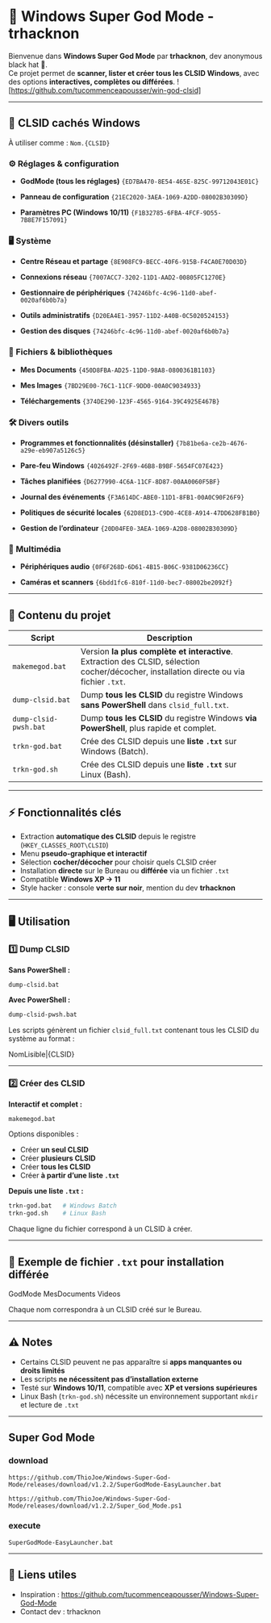 # 🖤 Windows Super God Mode - trhacknon

Bienvenue dans **Windows Super God Mode** par **trhacknon**, dev anonymous black hat 🖤.  
Ce projet permet de **scanner, lister et créer tous les CLSID Windows**, avec des options **interactives, complètes ou différées**.
![https://github.com/tucommenceapousser/win-god-clsid]

---


## 📂 CLSID cachés Windows
 
 
À utiliser comme : `Nom.{CLSID}`
 
 
### ⚙️ Réglages & configuration
 
 
- **GodMode (tous les réglages)** `{ED7BA470-8E54-465E-825C-99712043E01C}`
 
- **Panneau de configuration** `{21EC2020-3AEA-1069-A2DD-08002B30309D}`
 
- **Paramètres PC (Windows 10/11)** `{F1B32785-6FBA-4FCF-9D55-7B8E7F157091}`
 

 
### 🖥️ Système
 
 
- **Centre Réseau et partage** `{8E908FC9-BECC-40F6-915B-F4CA0E70D03D}`
 
- **Connexions réseau** `{7007ACC7-3202-11D1-AAD2-00805FC1270E}`
 
- **Gestionnaire de périphériques** `{74246bfc-4c96-11d0-abef-0020af6b0b7a}`
 
- **Outils administratifs** `{D20EA4E1-3957-11D2-A40B-0C5020524153}`
 
- **Gestion des disques** `{74246bfc-4c96-11d0-abef-0020af6b0b7a}`
 

 
### 📑 Fichiers & bibliothèques
 
 
- **Mes Documents** `{450D8FBA-AD25-11D0-98A8-0800361B1103}`
 
- **Mes Images** `{7BD29E00-76C1-11CF-9DD0-00A0C9034933}`
 
- **Téléchargements** `{374DE290-123F-4565-9164-39C4925E467B}`
 

 
### 🛠️ Divers outils
 
 
- **Programmes et fonctionnalités (désinstaller)** `{7b81be6a-ce2b-4676-a29e-eb907a5126c5}`
 
- **Pare-feu Windows** `{4026492F-2F69-46B8-B9BF-5654FC07E423}`
 
- **Tâches planifiées** `{D6277990-4C6A-11CF-8D87-00AA0060F5BF}`
 
- **Journal des événements** `{F3A614DC-ABE0-11D1-8FB1-00A0C90F26F9}`
 
- **Politiques de sécurité locales** `{62D8ED13-C9D0-4CE8-A914-47DD628FB1B0}`
 
- **Gestion de l’ordinateur** `{20D04FE0-3AEA-1069-A2D8-08002B30309D}`
 

 
### 🎵 Multimédia
 
 
- **Périphériques audio** `{0F6F268D-6D61-4B15-B06C-9381D06236CC}`
 
- **Caméras et scanners** `{6bdd1fc6-810f-11d0-bec7-08002be2092f}`

---

## 📂 Contenu du projet

| Script | Description |
|--------|-------------|
| `makemegod.bat` | Version **la plus complète et interactive**. Extraction des CLSID, sélection cocher/décocher, installation directe ou via fichier `.txt`. |
| `dump-clsid.bat` | Dump **tous les CLSID** du registre Windows **sans PowerShell** dans `clsid_full.txt`. |
| `dump-clsid-pwsh.bat` | Dump **tous les CLSID** du registre Windows **via PowerShell**, plus rapide et complet. |
| `trkn-god.bat` | Crée des CLSID depuis une **liste `.txt`** sur Windows (Batch). |
| `trkn-god.sh` | Crée des CLSID depuis une **liste `.txt`** sur Linux (Bash). |

---

## ⚡ Fonctionnalités clés

- Extraction **automatique des CLSID** depuis le registre (`HKEY_CLASSES_ROOT\CLSID`)  
- Menu **pseudo-graphique et interactif**  
- Sélection **cocher/décocher** pour choisir quels CLSID créer  
- Installation **directe** sur le Bureau ou **différée** via un fichier `.txt`  
- Compatible **Windows XP → 11**  
- Style hacker : console **verte sur noir**, mention du dev **trhacknon**  

---

## 🖥️ Utilisation

### 1️⃣ Dump CLSID

**Sans PowerShell :**

```bash
dump-clsid.bat
```

**Avec PowerShell :**

```bash
dump-clsid-pwsh.bat
```

Les scripts génèrent un fichier `clsid_full.txt` contenant tous les CLSID du système au format :

NomLisible|{CLSID}

---

### 2️⃣ Créer des CLSID

**Interactif et complet :**

```bat
makemegod.bat
```

Options disponibles :  
- Créer **un seul CLSID**  
- Créer **plusieurs CLSID**  
- Créer **tous les CLSID**  
- Créer **à partir d’une liste `.txt`**

**Depuis une liste `.txt` :**

```bash
trkn-god.bat   # Windows Batch
trkn-god.sh    # Linux Bash
```

Chaque ligne du fichier correspond à un CLSID à créer.

---

## 📝 Exemple de fichier `.txt` pour installation différée

GodMode
MesDocuments
Videos

Chaque nom correspondra à un CLSID créé sur le Bureau.

---


## ⚠️ Notes

- Certains CLSID peuvent ne pas apparaître si **apps manquantes ou droits limités**  
- Les scripts **ne nécessitent pas d’installation externe**  
- Testé sur **Windows 10/11**, compatible avec **XP et versions supérieures**  
- Linux Bash (`trkn-god.sh`) nécessite un environnement supportant `mkdir` et lecture de `.txt`

---
## Super God Mode

### download

```
https://github.com/ThioJoe/Windows-Super-God-Mode/releases/download/v1.2.2/SuperGodMode-EasyLauncher.bat
```
```
https://github.com/ThioJoe/Windows-Super-God-Mode/releases/download/v1.2.2/Super_God_Mode.ps1
```

### execute

```
SuperGodMode-EasyLauncher.bat
```

---

## 🔗 Liens utiles

- Inspiration : https://github.com/tucommenceapousser/Windows-Super-God-Mode  
- Contact dev : trhacknon
